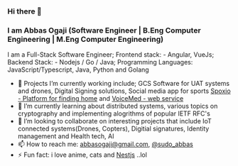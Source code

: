 ### Hi there 👋

<!--
**abbasogaji/abbasogaji** is a ✨ _special_ ✨ repository because its `README.md` (this file) appears on your GitHub profile.

Here are some ideas to get you started:

- 🔭 I’m currently working on ...
- 🌱 I’m currently learning ...
- 👯 I’m looking to collaborate on ...
- 🤔 I’m looking for help with ...
- 💬 Ask me about ...
- 📫 How to reach me: ...
- 😄 Pronouns: ...
- ⚡ Fun fact: ...
-->

### I am Abbas Ogaji (Software Engineer | B.Eng Computer Engineering | M.Eng Computer Engineering)

I am a Full-Stack Software Engineer; Frontend stack: - Angular, VueJs; Backend Stack: - Nodejs / Go / Java;   Programming Languages: JavaScript/Typescript, Java, Python and Golang

- 🔭 Projects I’m currently working include;  GCS Software for UAT systems and drones, Digital Signing solutions, Social media app for sports [Spoxio - Platform for finding home](https://spoxio.com) and [VoiceMed - web service](https://voicemed.io)
- 🌱 I’m currently learning about distributed systems, various topics on cryptography and implementing alogrithms of popular IETF RFC's
- 👯 I’m looking to collaborate on interesting projects that include IoT connected systems(Drones, Copters), Digitial signatures, Identity management and Health tech, AI
- 📫 How to reach me: [abbasogaji@gmail.com](mailto:abbasogaji@gmail.com), [@sudo_abbas](https://twitter.com/sudo_abbas)
- ⚡ Fun fact: i love anime, cats and [Nestjs](https://github.com/nestjs/nest) ..lol


